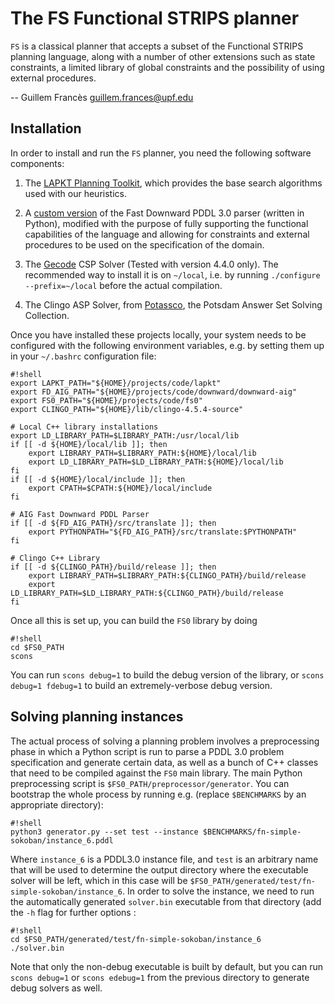 
The FS Functional STRIPS planner
=================================

`FS` is a classical planner that accepts a subset of the Functional STRIPS planning language, along with a number
of other extensions such as state constraints, a limited library of global constraints and the possibility of using external procedures.

-- Guillem Francès <guillem.frances@upf.edu>

Installation
--------------
In order to install and run the `FS` planner, you need the following software components:

1. The [LAPKT Planning Toolkit](http://lapkt.org/), which provides the base search algorithms used with our heuristics.

1. A [custom version](https://bitbucket.org/gfrances/downward-aig) of the Fast Downward PDDL 3.0 parser (written in Python), modified with the purpose of fully supporting the functional capabilities of the language and allowing for constraints and external procedures to be used on the specification of the domain.

1. The [Gecode](http://www.gecode.org/) CSP Solver (Tested with version 4.4.0 only). The recommended way to install it is on `~/local`, i.e. by running `./configure --prefix=~/local` before the actual compilation.

1. The Clingo ASP Solver, from [Potassco](http://potassco.sourceforge.net/), the Potsdam Answer Set Solving Collection.


Once you have installed these projects locally, your system needs to be configured with the following environment variables, e.g. by setting them up in your  `~/.bashrc` configuration file:


```
#!shell
export LAPKT_PATH="${HOME}/projects/code/lapkt"
export FD_AIG_PATH="${HOME}/projects/code/downward/downward-aig"
export FS0_PATH="${HOME}/projects/code/fs0"
export CLINGO_PATH="${HOME}/lib/clingo-4.5.4-source"

# Local C++ library installations
export LD_LIBRARY_PATH=$LIBRARY_PATH:/usr/local/lib
if [[ -d ${HOME}/local/lib ]]; then
	export LIBRARY_PATH=$LIBRARY_PATH:${HOME}/local/lib
	export LD_LIBRARY_PATH=$LD_LIBRARY_PATH:${HOME}/local/lib
fi
if [[ -d ${HOME}/local/include ]]; then
	export CPATH=$CPATH:${HOME}/local/include
fi

# AIG Fast Downward PDDL Parser
if [[ -d ${FD_AIG_PATH}/src/translate ]]; then
	export PYTHONPATH="${FD_AIG_PATH}/src/translate:$PYTHONPATH"
fi

# Clingo C++ Library
if [[ -d ${CLINGO_PATH}/build/release ]]; then
	export LIBRARY_PATH=$LIBRARY_PATH:${CLINGO_PATH}/build/release
	export LD_LIBRARY_PATH=$LD_LIBRARY_PATH:${CLINGO_PATH}/build/release
fi

```

Once all this is set up, you can build the `FS0` library by doing

```
#!shell
cd $FS0_PATH
scons
```

You can run `scons debug=1` to build the debug version of the library, or `scons debug=1 fdebug=1` to build an extremely-verbose debug version.


Solving planning instances
----------------------------------

The actual process of solving a planning problem involves a preprocessing phase in which a Python script is run to parse a PDDL 3.0 problem specification and generate certain data, as well as a bunch of C++ classes that need to be compiled against the `FS0` main library. The main Python preprocessing script is `$FS0_PATH/preprocessor/generator`.
You can bootstrap the whole process by running e.g. (replace `$BENCHMARKS` by an appropriate directory):

```
#!shell
python3 generator.py --set test --instance $BENCHMARKS/fn-simple-sokoban/instance_6.pddl
```

Where `instance_6` is a PDDL3.0 instance file, and 
`test` is an arbitrary name that will be used to determine the output directory where the executable solver will be left, which in this case will be
`$FS0_PATH/generated/test/fn-simple-sokoban/instance_6`.
In order to solve the instance, we need to run the automatically generated `solver.bin` executable from that directory (add the `-h` flag for further options :

```
#!shell
cd $FS0_PATH/generated/test/fn-simple-sokoban/instance_6
./solver.bin
```

Note that only the non-debug executable is built by default, but you can run `scons debug=1` or `scons edebug=1` from the previous directory to generate debug solvers as well.



